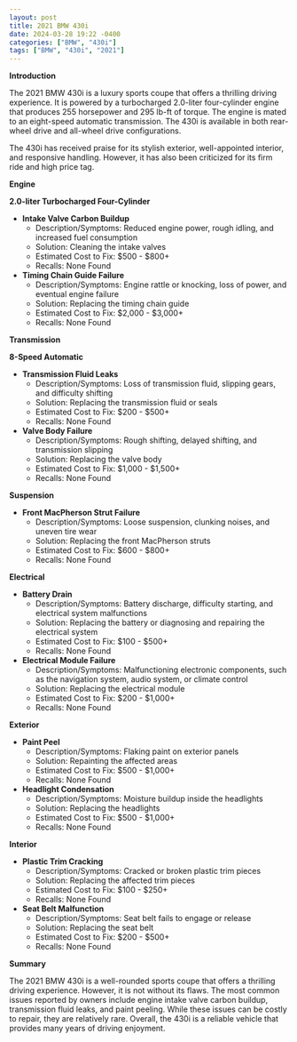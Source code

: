 ```yaml
---
layout: post
title: 2021 BMW 430i
date: 2024-03-28 19:22 -0400
categories: ["BMW", "430i"]
tags: ["BMW", "430i", "2021"]
---
```

**Introduction**

The 2021 BMW 430i is a luxury sports coupe that offers a thrilling driving experience. It is powered by a turbocharged 2.0-liter four-cylinder engine that produces 255 horsepower and 295 lb-ft of torque. The engine is mated to an eight-speed automatic transmission. The 430i is available in both rear-wheel drive and all-wheel drive configurations.

The 430i has received praise for its stylish exterior, well-appointed interior, and responsive handling. However, it has also been criticized for its firm ride and high price tag.

**Engine**

**2.0-liter Turbocharged Four-Cylinder**

* **Intake Valve Carbon Buildup**
    * Description/Symptoms: Reduced engine power, rough idling, and increased fuel consumption
    * Solution: Cleaning the intake valves
    * Estimated Cost to Fix: $500 - $800+
    * Recalls: None Found
* **Timing Chain Guide Failure**
    * Description/Symptoms: Engine rattle or knocking, loss of power, and eventual engine failure
    * Solution: Replacing the timing chain guide
    * Estimated Cost to Fix: $2,000 - $3,000+
    * Recalls: None Found

**Transmission**

**8-Speed Automatic**

* **Transmission Fluid Leaks**
    * Description/Symptoms: Loss of transmission fluid, slipping gears, and difficulty shifting
    * Solution: Replacing the transmission fluid or seals
    * Estimated Cost to Fix: $200 - $500+
    * Recalls: None Found
* **Valve Body Failure**
    * Description/Symptoms: Rough shifting, delayed shifting, and transmission slipping
    * Solution: Replacing the valve body
    * Estimated Cost to Fix: $1,000 - $1,500+
    * Recalls: None Found

**Suspension**

* **Front MacPherson Strut Failure**
    * Description/Symptoms: Loose suspension, clunking noises, and uneven tire wear
    * Solution: Replacing the front MacPherson struts
    * Estimated Cost to Fix: $600 - $800+
    * Recalls: None Found

**Electrical**

* **Battery Drain**
    * Description/Symptoms: Battery discharge, difficulty starting, and electrical system malfunctions
    * Solution: Replacing the battery or diagnosing and repairing the electrical system
    * Estimated Cost to Fix: $100 - $500+
    * Recalls: None Found
* **Electrical Module Failure**
    * Description/Symptoms: Malfunctioning electronic components, such as the navigation system, audio system, or climate control
    * Solution: Replacing the electrical module
    * Estimated Cost to Fix: $200 - $1,000+
    * Recalls: None Found

**Exterior**

* **Paint Peel**
    * Description/Symptoms: Flaking paint on exterior panels
    * Solution: Repainting the affected areas
    * Estimated Cost to Fix: $500 - $1,000+
    * Recalls: None Found
* **Headlight Condensation**
    * Description/Symptoms: Moisture buildup inside the headlights
    * Solution: Replacing the headlights
    * Estimated Cost to Fix: $500 - $1,000+
    * Recalls: None Found

**Interior**

* **Plastic Trim Cracking**
    * Description/Symptoms: Cracked or broken plastic trim pieces
    * Solution: Replacing the affected trim pieces
    * Estimated Cost to Fix: $100 - $250+
    * Recalls: None Found
* **Seat Belt Malfunction**
    * Description/Symptoms: Seat belt fails to engage or release
    * Solution: Replacing the seat belt
    * Estimated Cost to Fix: $200 - $500+
    * Recalls: None Found

**Summary**

The 2021 BMW 430i is a well-rounded sports coupe that offers a thrilling driving experience. However, it is not without its flaws. The most common issues reported by owners include engine intake valve carbon buildup, transmission fluid leaks, and paint peeling. While these issues can be costly to repair, they are relatively rare. Overall, the 430i is a reliable vehicle that provides many years of driving enjoyment.
